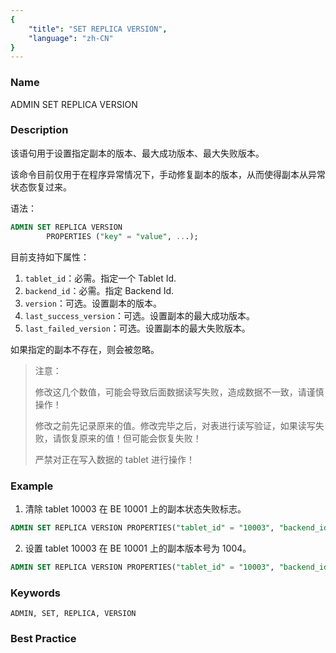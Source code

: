 ```yaml
---
{
    "title": "SET REPLICA VERSION",
    "language": "zh-CN"
}
---
```


<!--
Licensed to the Apache Software Foundation (ASF) under one
or more contributor license agreements.  See the NOTICE file
distributed with this work for additional information
regarding copyright ownership.  The ASF licenses this file
to you under the Apache License, Version 2.0 (the
"License"); you may not use this file except in compliance
with the License.  You may obtain a copy of the License at

  http://www.apache.org/licenses/LICENSE-2.0

Unless required by applicable law or agreed to in writing,
software distributed under the License is distributed on an
"AS IS" BASIS, WITHOUT WARRANTIES OR CONDITIONS OF ANY
KIND, either express or implied.  See the License for the
specific language governing permissions and limitations
under the License.
-->



### Name

ADMIN SET REPLICA VERSION

### Description

该语句用于设置指定副本的版本、最大成功版本、最大失败版本。

该命令目前仅用于在程序异常情况下，手动修复副本的版本，从而使得副本从异常状态恢复过来。

语法：

```sql
ADMIN SET REPLICA VERSION
        PROPERTIES ("key" = "value", ...);
```

 目前支持如下属性：

1. `tablet_id`：必需。指定一个 Tablet Id.
2. `backend_id`：必需。指定 Backend Id.
3. `version`：可选。设置副本的版本。
4. `last_success_version`：可选。设置副本的最大成功版本。
5. `last_failed_version`：可选。设置副本的最大失败版本。


如果指定的副本不存在，则会被忽略。

> 注意：
>
>  修改这几个数值，可能会导致后面数据读写失败，造成数据不一致，请谨慎操作！
> 
>   修改之前先记录原来的值。修改完毕之后，对表进行读写验证，如果读写失败，请恢复原来的值！但可能会恢复失败！
> 
>   严禁对正在写入数据的 tablet 进行操作！


### Example

 1. 清除 tablet 10003 在 BE 10001 上的副本状态失败标志。

```sql
ADMIN SET REPLICA VERSION PROPERTIES("tablet_id" = "10003", "backend_id" = "10001", "last_failed_version" = "-1");
```

2. 设置 tablet 10003 在 BE 10001 上的副本版本号为 1004。

```sql
ADMIN SET REPLICA VERSION PROPERTIES("tablet_id" = "10003", "backend_id" = "10001", "version" = "1004");
```

### Keywords

    ADMIN, SET, REPLICA, VERSION

### Best Practice

